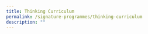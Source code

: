 ```yaml
---
title: Thinking Curriculum
permalink: /signature-programmes/thinking-curriculum
description: ""
---
```

